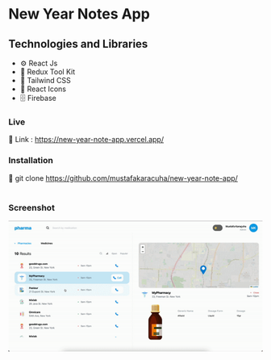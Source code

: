 # New Year Notes App

## Technologies and Libraries

- ⚙️ React Js 
- 💾 Redux Tool Kit
- 🚐 Tailwind CSS
- 🎨 React Icons
- 🗄 Firebase

### Live

🔗 Link : https://new-year-note-app.vercel.app/

### Installation

🔗 git clone https://github.com/mustafakaracuha/new-year-note-app/
<br/>
<br/>

### Screenshot

<img align="center" width="900" width="900"  src="https://github.com/mustafakaracuha/pharmacy-dashboard-demo/blob/main/src/assets/screenshots/app.gif" alt="muskaracuha" />
